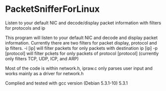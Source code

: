# PacketSnifferForLinux
Listen to your default NIC and decode/display packet information with filters for protocols and ip

This program will listen to your default NIC and decode and display packet information.
Currently there are two filters for packet display, protocol and ip filters.
-i [ip] will filter packets for only packets with destination ip [ip]
-p [protocol] will filter pckets for only packets of protocol [protocol] (currently only filters TCP, UDP, ICP, and ARP)

Most of the code is within network.h, ipraw.c only parses user input and works mainly as a driver for network.h

Complied and tested with gcc version (Debian 5.3.1-10) 5.3.1
